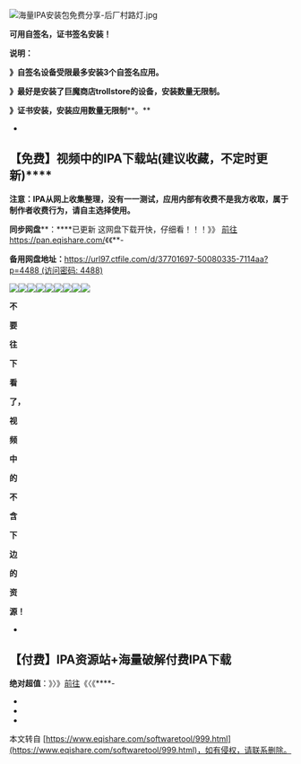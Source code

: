 ![海量IPA安装包免费分享-后厂村路灯.jpg](https://www.eqishare.com/zb_users/upload/2022/10/202210131665644598371372.jpg)

**可用自签名，证书签名安装！**

**说明：**

**》自签名设备受限最多安装3个自签名应用。**

**》最好是安装了巨魔商店trollstore的设备，安装数量无限制。**

**》证书安装，安装应用数量无限制****。**

-

**【免费】视频中的IPA下载站**(建议收藏，不定时更新)****
----------------------------------

**注意：IPA从网上收集整理，没有一一测试，应用内部有收费不是我方收取，属于制作者收费行为，请自主选择使用。**

**同步网盘****：****已更新 这网盘下载开快，仔细看！！！》》 [前往https://pan.eqishare.com/](https://pan.eqishare.com/%E2%98%85%F0%9F%86%93%E8%8B%B9%E6%9E%9CIPA%E5%85%8D%E8%B4%B9%E5%88%86%E4%BA%AB0)《《**-

**备用网盘地址：**[https://url97.ctfile.com/d/37701697-50080335-7114aa?p=4488 (访问密码: 4488)](https://url97.ctfile.com/d/37701697-50080335-7114aa?p=4488)

****![](https://preview.qiantucdn.com/58pic/20220314/00158PICxhanup58PIC0EiP5a_PIC2018_PIC2018.jpg!qt324new_nowater)****![](https://preview.qiantucdn.com/58pic/20220314/00158PICxhanup58PIC0EiP5a_PIC2018_PIC2018.jpg!qt324new_nowater)****![](https://preview.qiantucdn.com/58pic/20220314/00158PICxhanup58PIC0EiP5a_PIC2018_PIC2018.jpg!qt324new_nowater)****![](https://preview.qiantucdn.com/58pic/20220314/00158PICxhanup58PIC0EiP5a_PIC2018_PIC2018.jpg!qt324new_nowater)****![](https://preview.qiantucdn.com/58pic/20220314/00158PICxhanup58PIC0EiP5a_PIC2018_PIC2018.jpg!qt324new_nowater)****![](https://preview.qiantucdn.com/58pic/20220314/00158PICxhanup58PIC0EiP5a_PIC2018_PIC2018.jpg!qt324new_nowater)****![](https://preview.qiantucdn.com/58pic/20220314/00158PICxhanup58PIC0EiP5a_PIC2018_PIC2018.jpg!qt324new_nowater)****![](https://preview.qiantucdn.com/58pic/20220314/00158PICxhanup58PIC0EiP5a_PIC2018_PIC2018.jpg!qt324new_nowater)****![](https://preview.qiantucdn.com/58pic/20220314/00158PICxhanup58PIC0EiP5a_PIC2018_PIC2018.jpg!qt324new_nowater)****

**不**

**要**

**往**

**下**

**看**

**了，**

**视**

**频**

**中**

**的**

**不**

**含**

**下**

**边**

**的**

**资**

**源！**

-

****【付费】IPA资源站+**海量破解付费IPA下载******
----------------------------------

**绝对超值**：》〉》[前往](https://www.eqishare.com/vipipa.html)《〈《****-

-

-

-

本文转自 [https://www.eqishare.com/softwaretool/999.html](https://www.eqishare.com/softwaretool/999.html)，如有侵权，请联系删除。